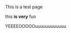 <!DOCTYPE html>
<html>

<Head>This is a test page</Head>
<link rel="stylesheet" type="text/css" href="TestPage.css">
<p>
    this <strong> is very</strong> fun
</p>

<body> YEEEEOOOOOuuuuuuuuuuuu</body>
</html>